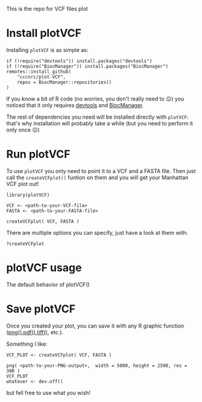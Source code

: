 This is the repo for VCF files plot

# Install plotVCF
Installing `plotVCF` is as simple as:
```
if (!require("devtools")) install.packages("devtools")
if (!require("BiocManager")) install.packages("BiocManager")
remotes::install_github(
    "cccnrc/plot-VCF",
    repos = BiocManager::repositories()
)
```
If you know a bit of R code (no worries, you don't really need to :wink:) you noticed that it only requires [devtools](https://devtools.r-lib.org/) and [BiocManager](https://cran.r-project.org/web/packages/BiocManager/vignettes/BiocManager.html).

The rest of dependencies you need will be installed directly with `plotVCF`: that's why installation will probably take a while (but you need to perform it only once :wink:)

# Run plotVCF
To use `plotVCF` you only need to point it to a VCF and a FASTA file. Then just call the `createVCFplot()` funtion on them and you will get your Manhattan VCF plot out!
```
library(plotVCF)

VCF <- <path-to-your-VCF-file>
FASTA <- <path-to-your-FASTA-file>

createVCFplot( VCF, FASTA )
```
There are multiple options you can specify, just have a look at them with:
```
?createVCFplot
```

# plotVCF usage
The default behavior of plotVCF()

# Save plotVCF
Once you created your plot, you can save it with any R graphic function ([png()](https://cran.r-project.org/web/packages/png/index.html),[pdf()](https://www.rdocumentation.org/packages/grDevices/versions/3.6.2/topics/pdf),[tiff()](https://stat.ethz.ch/R-manual/R-devel/library/grDevices/html/png.html), etc.).

Something I like:
```
VCF_PLOT <- createVCFplot( VCF, FASTA )

png( <path-to-your-PNG-output>,  width = 5000, height = 2500, res = 300 )
VCF_PLOT
whatever <- dev.off()
```
but fell free to use what you wish!
